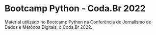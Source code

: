 # Bootcamp Python - Coda.Br 2022

Material utilizado no Bootcamp Python na Conferência de Jornalismo de Dados e Métódos Digitais, o Coda.Br 2022.
